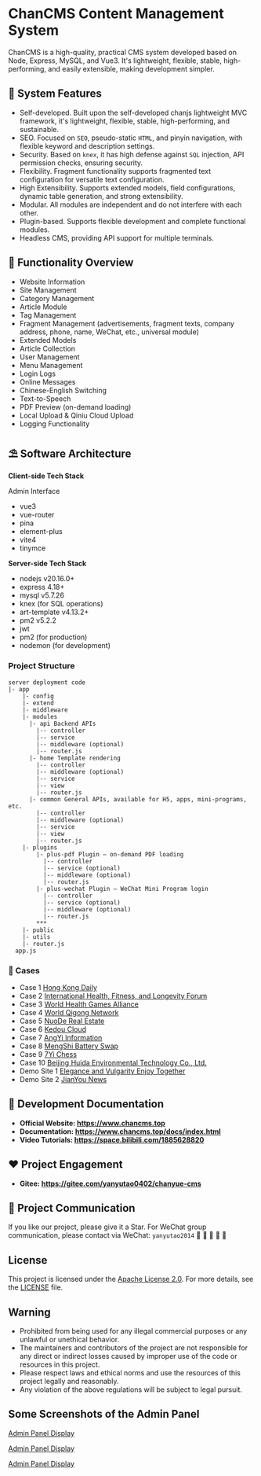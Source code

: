 # ChanCMS Content Management System

ChanCMS is a high-quality, practical CMS system developed based on Node, Express, MySQL, and Vue3. It's lightweight, flexible, stable, high-performing, and easily extensible, making development simpler.

## 🌈 System Features

* Self-developed. Built upon the self-developed chanjs lightweight MVC framework, it's lightweight, flexible, stable, high-performing, and sustainable.
* SEO. Focused on `SEO`, pseudo-static `HTML`, and pinyin navigation, with flexible keyword and description settings.
* Security. Based on `knex`, it has high defense against `SQL` injection, API permission checks, ensuring security.
* Flexibility. Fragment functionality supports fragmented text configuration for versatile text configuration.
* High Extensibility. Supports extended models, field configurations, dynamic table generation, and strong extensibility.
* Modular. All modules are independent and do not interfere with each other.
* Plugin-based. Supports flexible development and complete functional modules.
* Headless CMS, providing API support for multiple terminals.

## 🚧 Functionality Overview

* Website Information
* Site Management
* Category Management
* Article Module
* Tag Management
* Fragment Management (advertisements, fragment texts, company address, phone, name, WeChat, etc., universal module)
* Extended Models
* Article Collection
* User Management
* Menu Management
* Login Logs
* Online Messages
* Chinese-English Switching
* Text-to-Speech
* PDF Preview (on-demand loading)
* Local Upload & Qiniu Cloud Upload
* Logging Functionality

## ⛱️ Software Architecture

**Client-side Tech Stack**

Admin Interface

* vue3
* vue-router
* pina
* element-plus
* vite4
* tinymce

**Server-side Tech Stack**

* nodejs v20.16.0+
* express 4.18+
* mysql v5.7.26
* knex (for SQL operations)
* art-template v4.13.2+
* pm2 v5.2.2
* jwt
* pm2 (for production)
* nodemon (for development)

### Project Structure

```
server deployment code
|- app
    |- config
    |- extend 
    |- middleware 
    |- modules
      |- api Backend APIs
        |-- controller
        |-- service
        |-- middleware (optional)
        |-- router.js
      |- home Template rendering
        |-- controller
        |-- middleware (optional)
        |-- service
        |-- view
        |-- router.js
      |- common General APIs, available for H5, apps, mini-programs, etc.
        |-- controller
        |-- middleware (optional)
        |-- service
        |-- view
        |-- router.js
    |- plugins 
        |- plus-pdf Plugin – on-demand PDF loading
          |-- controller
          |-- service (optional)
          |-- middleware (optional)
          |-- router.js
        |- plus-wechat Plugin – WeChat Mini Program login
          |-- controller
          |-- service (optional)
          |-- middleware (optional)
          |-- router.js
        ***
    |- public
    |- utils
    |- router.js
  app.js
  ```

### 🍅 Cases

* Case 1 [Hong Kong Daily](http://www.hongkongdaily.net/)
* Case 2 [International Health, Fitness, and Longevity Forum](http://www.internationjms.cn/)
* Case 3 [World Health Games Alliance](http://www.worldhealthgames.com/)
* Case 4 [World Qigong Network](http://www.shijieqigong.com/)
* Case 5 [NuoDe Real Estate](https://www.nuodefangchan.com/)
* Case 6 [Kedou Cloud](https://kd-yun.top/)
* Case 7 [AngYi Information](http://www.angyi-iot.com/)
* Case 8 [MengShi Battery Swap](http://www.51mshd.com/)
* Case 9 [7Yi Chess](https://doc.7yi.link/)
* Case 10 [Beijing Huida Environmental Technology Co., Ltd.](http://www.huidaep.com/)
* Demo Site 1 [Elegance and Vulgarity Enjoy Together](http://www.cqsmservices.cn/)
* Demo Site 2 [JianYou News](http://118.89.190.101:81/)

## 👵 Development Documentation

* **Official Website: <https://www.chancms.top>**
* **Documentation: <https://www.chancms.top/docs/index.html>**
* **Video Tutorials: <https://space.bilibili.com/1885628820>**

## ❤️ Project Engagement

* **Gitee: <https://gitee.com/yanyutao0402/chanyue-cms>**

## 👴 Project Communication

If you like our project, please give it a Star.
For WeChat group communication, please contact via WeChat: `yanyutao2014` 🧒 👧 👱  🧔 👴

## License

This project is licensed under the [Apache License 2.0](LICENSE). For more details, see the [LICENSE](LICENSE) file.

## Warning

* Prohibited from being used for any illegal commercial purposes or any unlawful or unethical behavior.
* The maintainers and contributors of the project are not responsible for any direct or indirect losses caused by improper use of the code or resources in this project.
* Please respect laws and ethical norms and use the resources of this project legally and reasonably.
* Any violation of the above regulations will be subject to legal pursuit.

## Some Screenshots of the Admin Panel

[Admin Panel Display](https://gitee.com/yanyutao0402/chanyue-cms/raw/master/server/app/public/template/default/img/info.png)

[Admin Panel Display](https://gitee.com/yanyutao0402/chanyue-cms/raw/master/server/app/public/template/default/img/category.png)

[Admin Panel Display](https://gitee.com/yanyutao0402/chanyue-cms/raw/master/server/app/public/template/default/img/article.png)
